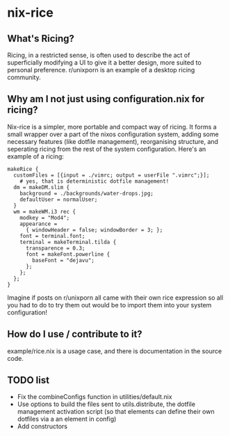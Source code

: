 # nix-rice

## What's Ricing?

Ricing, in a restricted sense, is often used to describe the act of superficially modifying a UI to give it a better design, more suited to personal preference. r/unixporn is an example of a desktop ricing community. 

## Why am I not just using configuration.nix for ricing?

Nix-rice is a simpler, more portable and compact way of ricing. It forms a small wrapper over a part of the nixos configuration system, adding some necessary features (like dotfile management), reorganising structure, and seperating ricing from the rest of the system configuration. Here's an example of a ricing:

    makeRice {
      customFiles = [{input = ./vimrc; output = userFile ".vimrc";}];
        # yes, that is deterministic dotfile management!
      dm = makeDM.slim {
        background = ./backgrounds/water-drops.jpg;
        defaultUser = normalUser;
      }
      wm = makeWM.i3 rec {
        modkey = "Mod4";
        appearance = 
          { windowHeader = false; windowBorder = 3; };
        font = terminal.font;
        terminal = makeTerminal.tilda {
          transparence = 0.3;
          font = makeFont.powerline {
            baseFont = "dejavu";
          };
        };
      };
    }

Imagine if posts on r/unixporn all came with their own rice expression so all you had to do to try them out would be to import them into your system configuration!

## How do I use / contribute to it?

example/rice.nix is a usage case, and there is documentation in the source code.

## TODO list

- Fix the combineConfigs function in utilities/default.nix
- Use options to build the files sent to utils.distribute, the dotfile management activation script (so that elements can define their own dotfiles via a an element in config)
- Add constructors
